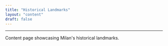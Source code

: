 ```yaml
---
title: "Historical Landmarks"
layout: "content"
draft: false
---
```

---

Content page showcasing Milan's historical landmarks.